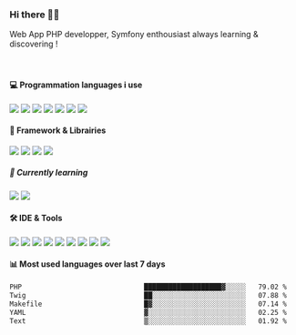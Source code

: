 ### Hi there 👋🏼

Web App PHP developper, Symfony enthousiast always learning & discovering !  
<br /><br />


#### 💻 Programmation languages i use
<img src="https://img.shields.io/badge/PHP-777BB4?logo=php&logoColor=white" /> <img src="https://img.shields.io/badge/JavaScript-F7DF1E.svg?logo=javascript&logoColor=black" /> <img src="https://img.shields.io/badge/Sass-hotpink.svg?logo=SASS&logoColor=white" /> <img src="https://img.shields.io/badge/CSS-1572B6.svg?logo=css3&logoColor=white" /> <img src="https://img.shields.io/badge/HTML-E34F26.svg?logo=html5&logoColor=white" /> <img src="https://img.shields.io/badge/Bash-121011.svg?logo=gnu-bash&logoColor=white" /> <img src="https://img.shields.io/badge/MySQL-00f.svg?logo=mysql&logoColor=white" />



#### 🧰 Framework & Librairies

<img src="https://img.shields.io/badge/Symfony-111111.svg?logo=symfony&logoColor=white" /> <img src="https://img.shields.io/badge/Composer-885630.svg?logo=composer&logoColor=white" /> <img src="https://img.shields.io/badge/Tailwind_CSS-38B2AC?logo=tailwind-css&logoColor=white" /> <img src="https://img.shields.io/badge/Yarn-2C8EBB.svg?logo=yarn&logoColor=white" />  

##### 📖 Currently learning
<img src="https://img.shields.io/badge/Vue.js-35495E?logo=vuedotjs&logoColor=4FC08D" /> <img src="https://img.shields.io/badge/Dart-0175C2?logo=dart&logoColor=white" />

#### 🛠 IDE & Tools
<img src="https://img.shields.io/badge/PhpStorm-7952B3.svg?logo=phpstorm&logoColor=white" /> <img src="https://img.shields.io/badge/Visual%20Studio%20Code-0078d7.svg?logo=visual-studio-code&logoColor=white" /> <img src="https://img.shields.io/badge/-Brave-FB542B?logo=brave&logoColor=white" /> <img src="https://img.shields.io/badge/-OBS%20Studio-302E31?logo=obs-studio&logoColor=white" /> <img src="https://img.shields.io/badge/Git-F05033.svg?logo=git&logoColor=white" /> <img src="https://img.shields.io/badge/Postman-FF6C37?logo=postman&logoColor=white" /> <img src="https://img.shields.io/badge/Notion-010101.svg?logo=notion&logoColor=white" /> <img src="https://img.shields.io/badge/Docker-00f.svg?logo=docker&logoColor=white" /> <img src="https://img.shields.io/badge/Asana-CC342D.svg?logo=asana&logoColor=white" /> 

#### 📊 Most used languages over last 7 days
<!--START_SECTION:waka-->

```txt
PHP                              ███████████████████▓░░░░░   79.02 %
Twig                             ██░░░░░░░░░░░░░░░░░░░░░░░   07.88 %
Makefile                         █▓░░░░░░░░░░░░░░░░░░░░░░░   07.14 %
YAML                             ▓░░░░░░░░░░░░░░░░░░░░░░░░   02.25 %
Text                             ▒░░░░░░░░░░░░░░░░░░░░░░░░   01.92 %
```

<!--END_SECTION:waka-->

<!--
**Feymo/Feymo** is a ✨ _special_ ✨ repository because its `README.md` (this file) appears on your GitHub profile.

Here are some ideas to get you started:

- 🔭 I’m currently working on ...
- 🌱 I’m currently learning ...
- 👯 I’m looking to collaborate on ...
- 🤔 I’m looking for help with ...
- 💬 Ask me about ...
- 📫 How to reach me: ...
- 😄 Pronouns: ...
- ⚡ Fun fact: ...
-->
